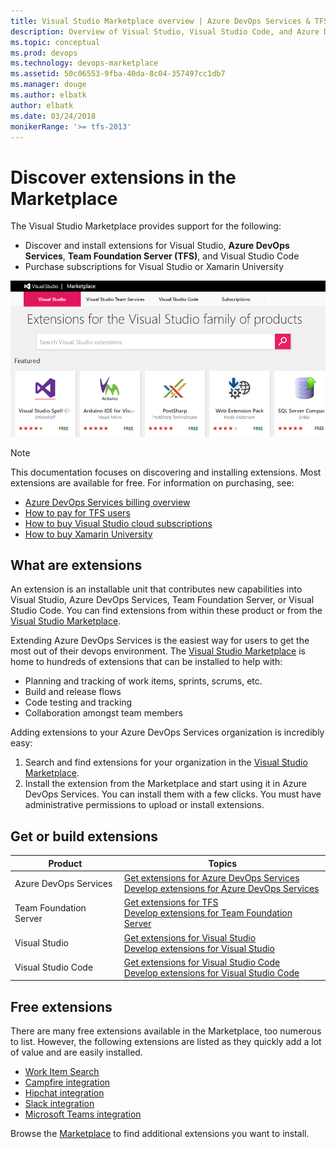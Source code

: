 ```yaml
---
title: Visual Studio Marketplace overview | Azure DevOps Services & TFS 
description: Overview of Visual Studio, Visual Studio Code, and Azure DevOps Services/TFS extensions offered through the Visual Studio Marketplace
ms.topic: conceptual
ms.prod: devops
ms.technology: devops-marketplace
ms.assetid: 50c06553-9fba-40da-8c04-357497cc1db7
ms.manager: douge
ms.author: elbatk
author: elbatk
ms.date: 03/24/2018
monikerRange: '>= tfs-2013'
---
```


#  Discover extensions in the Marketplace

The Visual Studio Marketplace provides support for the following: 
- Discover and install extensions for Visual Studio, **Azure DevOps Services**, **Team Foundation Server (TFS)**, and Visual Studio Code
- Purchase subscriptions for Visual Studio or Xamarin University

<img alt="Marketplace" src="_img/overview/marketplace-vs-new.png" />

>[!NOTE]
> This documentation focuses on discovering and installing extensions. Most extensions are available for free. For information on purchasing, see:
> - [Azure DevOps Services billing overview](../organizations/billing/overview.md)
> - [How to pay for TFS users](../organizations/billing/buy-access-tfs-test-hub.md)
> - [How to buy Visual Studio cloud subscriptions](https://docs.microsoft.com/visualstudio/subscriptions/vscloud-overview)
> - [How to buy Xamarin University](../organizations/billing/xamarin-univ.md)

## What are extensions

An extension is an installable unit that contributes new capabilities into Visual Studio, Azure DevOps Services, Team Foundation Server, or Visual Studio Code. You can find extensions from within these product or from the [Visual Studio Marketplace](https://marketplace.visualstudio.com/). 

Extending Azure DevOps Services is the easiest way for users to get the most out of their 
devops environment. The [Visual Studio Marketplace](https://marketplace.visualstudio.com) is home to hundreds of extensions
that can be installed to help with:
- Planning and tracking of work items, sprints, scrums, etc. 
- Build and release flows
- Code testing and tracking
- Collaboration amongst team members

Adding extensions to your Azure DevOps Services organization is incredibly easy:

1. Search and find extensions for your organization in the [Visual Studio Marketplace](https://marketplace.visualstudio.com).
2. Install the extension from the Marketplace and start using it in Azure DevOps Services.
You can install them with a few clicks. You must have administrative permissions to upload or install extensions. 

## Get or build extensions

| Product | Topics |
|-----------------------------|--------------------------------------------------------------------------------------------------|
| Azure DevOps Services | [Get extensions for Azure DevOps Services](install-vsts-extension.md) <br/> [Develop extensions for Azure DevOps Services](https://aka.ms/vsoextensions) |
| Team Foundation Server | [Get extensions for TFS](get-tfs-extensions.md) <br/> [Develop extensions for Team Foundation Server](https://aka.ms/vsoextensions) |
| Visual Studio | [Get extensions for Visual Studio](https://marketplace.visualstudio.com/vs) <br/> [Develop extensions for Visual Studio](http://aka.ms/extendvs) |
| Visual Studio Code | [Get extensions for Visual Studio Code](https://marketplace.visualstudio.com/vscode) <br/> [Develop extensions for Visual Studio Code](http://go.microsoft.com/fwlink/?LinkID=703825) |


## Free extensions 

There are many free extensions available in the Marketplace, too numerous to list. However, the following extensions are listed as they quickly add a lot of value and are easily installed. 

- [Work Item Search](https://marketplace.visualstudio.com/items?itemName=ms.vss-workitem-search)   
- [Campfire integration](https://marketplace.visualstudio.com/items?itemName=ms-vsts.services-campfire)   
- [Hipchat integration](https://marketplace.visualstudio.com/items?itemName=ms-vsts.services-hipchat)   
- [Slack integration](https://marketplace.visualstudio.com/items?itemName=ms-vsts.vss-services-slack)   
- [Microsoft Teams integration](https://marketplace.visualstudio.com/items?itemName=ms-vsts.vss-services-teams)    

Browse the [Marketplace](https://marketplace.visualstudio.com/) to find additional extensions you want to install. 






